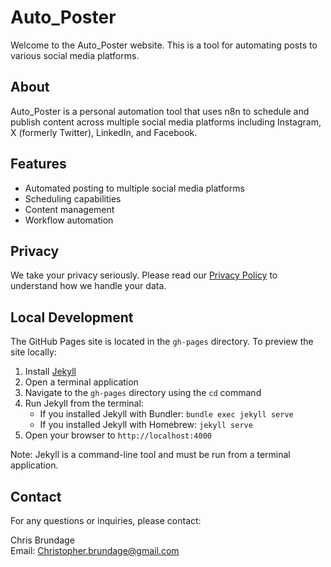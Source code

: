 # Auto_Poster

Welcome to the Auto_Poster website. This is a tool for automating posts to various social media platforms.

## About

Auto_Poster is a personal automation tool that uses n8n to schedule and publish content across multiple social media platforms including Instagram, X (formerly Twitter), LinkedIn, and Facebook.

## Features

- Automated posting to multiple social media platforms
- Scheduling capabilities
- Content management
- Workflow automation

## Privacy

We take your privacy seriously. Please read our [Privacy Policy](privacy.md) to understand how we handle your data.

## Local Development

The GitHub Pages site is located in the `gh-pages` directory. To preview the site locally:

1. Install [Jekyll](https://jekyllrb.com/docs/installation/)
2. Open a terminal application
3. Navigate to the `gh-pages` directory using the `cd` command
4. Run Jekyll from the terminal:
   - If you installed Jekyll with Bundler: `bundle exec jekyll serve`
   - If you installed Jekyll with Homebrew: `jekyll serve`
5. Open your browser to `http://localhost:4000`

Note: Jekyll is a command-line tool and must be run from a terminal application.

## Contact

For any questions or inquiries, please contact:

Chris Brundage  
Email: Christopher.brundage@gmail.com
